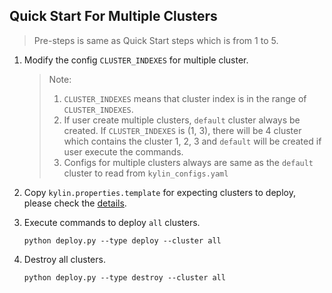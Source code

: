 ## Quick Start For Multiple Clusters

> Pre-steps is same as Quick Start steps which is from 1 to 5.

1. Modify the config `CLUSTER_INDEXES` for multiple cluster.

   > Note:
   >
   > 1. `CLUSTER_INDEXES` means that cluster index is in the range of `CLUSTER_INDEXES`. 
   > 2. If user create multiple clusters, `default` cluster always be created. If `CLUSTER_INDEXES` is (1, 3), there will be 4 cluster which contains the cluster 1, 2, 3 and `default` will be created if user execute the commands.
   > 3. Configs for multiple clusters always are same as the `default` cluster to read from `kylin_configs.yaml`

2. Copy `kylin.properties.template` for expecting clusters to deploy, please check the [details](./prerequisites.md#cluster). 

3. Execute commands to deploy `all` clusters.

   ```shell
   python deploy.py --type deploy --cluster all
   ```

4. Destroy all clusters.

   ```shell
   python deploy.py --type destroy --cluster all
   ```
